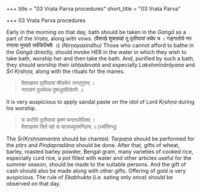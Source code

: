 +++
title = "03 Vrata Parva procedures"
short_title = "03 Vrata Parva"

+++
03 Vrata Parva procedures


Early in the morning on that day, bath should be taken in the *Gaṅgā* as a part of the *Vrata,* along with vows. \(वैशाखे शुक्लपक्षे तु तृतीयायां तथैव च । गङ्गातोये नरः स्नात्वा मुच्यते सर्वकिल्बिषैः ॥\) *\(Nirṇayasindhu\)* Those who cannot afford to bathe in the *Gaṅgā* directly, should invoke HER in the water in which they wish to take bath, worship her and then take the bath. And, purified by such a bath, they should worship their *ishṭadevatā* and especially *Lakshmīnārāyaṇa* and *Śrī Kṛshṇa,* along with the rituals for the manes.

> वैशाखस्य तृतीयायां श्रीसमेतं जगद्गुरुम् ।  
> नारायणं पूजयेच्च पुष्पधूपविलेपनैः ॥ 

It is very auspicious to apply sandal paste on the idol of Lord *Kṛshṇa* during his worship.

> यः करोति तृतीयायां कृष्णं चन्दनलेपितम् ।  
> वैशाखस्य सिते पक्षे स यात्यच्युतमन्दिरम् ॥ \(धर्मसिन्धु\) 

The *ŚrīKṛshṇamantra* should be chanted. *Tarpaṇa* should be performed for the *pitṛs* and *Pinḍapradāna* should be done. After that, gifts of wheat, barley, roasted barley powder, Bengal gram, many varieties of cooked rice, especially curd rice, a pot filled with water and other articles useful for the summer season, should be made to the suitable persons. And the gift of cash should also be made along with other gifts. Offering of gold is very auspicious. The rule of *Ekabhukta* \(i.e. eating only once\) should be observed on that day.
